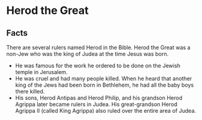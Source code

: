 # Herod the Great

## Facts

There are several rulers named Herod in the Bible. Herod the Great was a non-Jew who was the king of Judea at the time Jesus was born.

* He was famous for the work he ordered to be done on the Jewish temple in Jerusalem.
* He was cruel and had many people killed. When he heard that another king of the Jews had been born in Bethlehem, he had all the baby boys there killed.
* His sons, Herod Antipas and Herod Philip, and his grandson Herod Agrippa later became rulers in Judea. His great-grandson Herod Agrippa II (called King Agrippa) also ruled over the entire area of Judea.